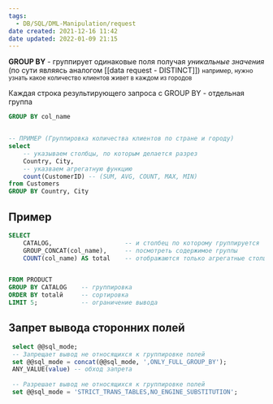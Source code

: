 ```yaml
---
tags:
  - DB/SQL/DML-Manipulation/request
date created: 2021-12-16 11:42
date updated: 2022-01-09 21:15
---
```


**GROUP BY** - группирует одинаковые поля получая _уникальные значения_ (по сути являясь аналогом [[data request - DISTINCT]]) <small>например, нужно узнать какое количество клиентов живет в каждом из городов</small>

Каждая строка результирующего запроса с GROUP BY - отдельная группа

```sql
GROUP BY col_name


-- ПРИМЕР (Группировка количества клиентов по стране и городу)
select 
	-- указываем столбцы, по которым делается разрез
	Country, City, 
	-- указваем агрегатную функцию  
	count(CustomerID) -- (SUM, AVG, COUNT, MAX, MIN)
from Customers 
GROUP BY Country, City
```

## Пример

```sql
SELECT
	CATALOG,					-- и столбец по которому группируется
	GROUP_CONCAT(col_name), 	-- посмотреть содержимое группы
	COUNT(col_name) AS total	-- отображаются только агрегатные столцы


FROM PRODUCT
GROUP BY CATALOG 	-- группировка 
ORDER BY totalй		-- сортировка
LIMIT 5;			-- ограничение вывода 
```

## Запрет вывода сторонних полей

```sql
 select @@sql_mode;
 -- Запрещает вывод не относящихся к группировке полей
 set @@sql_mode = concat(@@sql_mode, ',ONLY_FULL_GROUP_BY');
 ANY_VALUE(value) -- обход запрета
 
 -- Разрешает вывод не относящихся к группировке полей
 set @@sql_mode = 'STRICT_TRANS_TABLES,NO_ENGINE_SUBSTITUTION';
```
